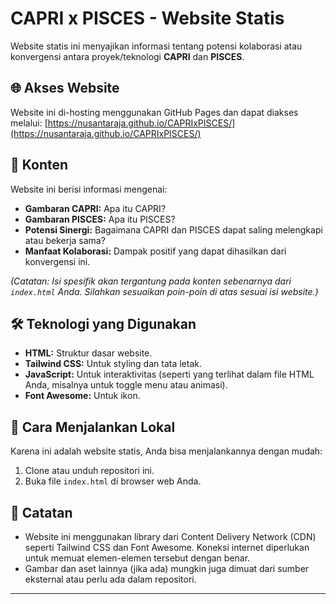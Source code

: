 # CAPRI x PISCES - Website Statis

Website statis ini menyajikan informasi tentang potensi kolaborasi atau konvergensi antara proyek/teknologi **CAPRI** dan **PISCES**.

## 🌐 Akses Website

Website ini di-hosting menggunakan GitHub Pages dan dapat diakses melalui:
[https://nusantaraja.github.io/CAPRIxPISCES/](https://nusantaraja.github.io/CAPRIxPISCES/)

## 📄 Konten

Website ini berisi informasi mengenai:

*   **Gambaran CAPRI:** Apa itu CAPRI?
*   **Gambaran PISCES:** Apa itu PISCES?
*   **Potensi Sinergi:** Bagaimana CAPRI dan PISCES dapat saling melengkapi atau bekerja sama?
*   **Manfaat Kolaborasi:** Dampak positif yang dapat dihasilkan dari konvergensi ini.

*(Catatan: Isi spesifik akan tergantung pada konten sebenarnya dari `index.html` Anda. Silahkan sesuaikan poin-poin di atas sesuai isi website.)*

## 🛠️ Teknologi yang Digunakan

*   **HTML:** Struktur dasar website.
*   **Tailwind CSS:** Untuk styling dan tata letak.
*   **JavaScript:** Untuk interaktivitas (seperti yang terlihat dalam file HTML Anda, misalnya untuk toggle menu atau animasi).
*   **Font Awesome:** Untuk ikon.

## 📝 Cara Menjalankan Lokal

Karena ini adalah website statis, Anda bisa menjalankannya dengan mudah:

1.  Clone atau unduh repositori ini.
2.  Buka file `index.html` di browser web Anda.

## 📌 Catatan

*   Website ini menggunakan library dari Content Delivery Network (CDN) seperti Tailwind CSS dan Font Awesome. Koneksi internet diperlukan untuk memuat elemen-elemen tersebut dengan benar.
*   Gambar dan aset lainnya (jika ada) mungkin juga dimuat dari sumber eksternal atau perlu ada dalam repositori.

---